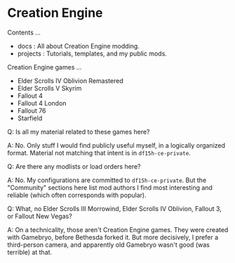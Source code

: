 # Creation Engine

Contents ...

- docs : All about Creation Engine modding.
- projects : Tutorials, templates, and my public mods.

Creation Engine games ...

- Elder Scrolls IV Oblivion Remastered
- Elder Scrolls V Skyrim
- Fallout 4
- Fallout 4 London
- Fallout 76
- Starfield


Q: Is all my material related to these games here?

A: No. Only stuff I would find publicly useful myself, in a logically organized format. Material not matching that intent is in `df15h-ce-private`.

Q: Are there any modlists or load orders here?

A: No. My configurations are committed to `df15h-ce-private`. But the "Community" sections here list mod authors I find most interesting and reliable (which often corresponds with popular).

Q: What, no Elder Scrolls III Morrowind, Elder Scrolls IV Oblivion, Fallout 3, or Fallout New Vegas?

A: On a technicality, those aren't Creation Engine games. They were created with Gamebryo, before Bethesda forked it. But more decisively, I prefer a third-person camera, and apparently old Gamebryo wasn't good (was terrible) at that.